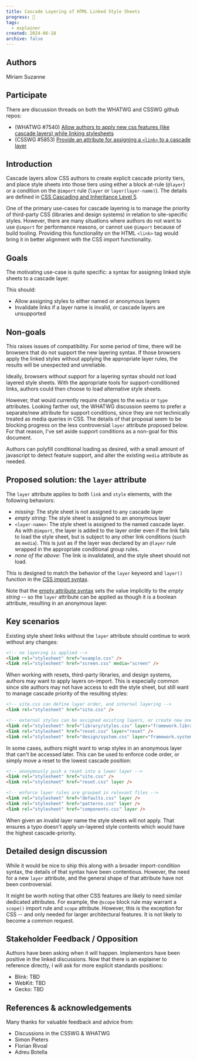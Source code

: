 ```yaml
---
title: Cascade Layering of HTML Linked Style Sheets
progress: 📝
tags:
  - explainer
created: 2024-06-18
archive: false
---
```


## Authors

Miriam Suzanne

## Participate

There are discussion threads
on both the WHATWG and CSSWG
github repos:

- (WHATWG #7540)
  [Allow authors to apply new css features (like cascade layers) while linking stylesheets](https://github.com/whatwg/html/issues/7540)
- (CSSWG #5853)
  [Provide an attribute for assigning a `<link>` to a cascade layer](https://github.com/w3c/csswg-drafts/issues/5853)

## Introduction

Cascade layers
allow CSS authors to
create explicit cascade priority tiers,
and place style sheets into those tiers
using either a block at-rule (`@layer`)
or a condition on the `@import` rule
(`layer` or `layer(layer-name)`).
The details are defined in
[CSS Cascading and Inheritance Level 5](https://www.w3.org/TR/css-cascade-5/).

One of the primary use-cases
for cascade layering
is to manage the priority
of third-party CSS
(libraries and design systems)
in relation to site-specific styles.
However,
there are many situations
where authors do not want to use `@import`
for performance reasons,
or cannot use `@import`
because of build tooling.
Providing this functionality on the HTML `<link>` tag
would bring it in better alignment with
the CSS import functionality.

## Goals

The motivating use-case
is quite specific:
a syntax for assigning linked style sheets
to a cascade layer.

This should:
- Allow assigning styles to either named or anonymous layers
- Invalidate links if a layer name is invalid,
  or cascade layers are unsupported

## Non-goals

This raises issues of compatibility.
For some period of time,
there will be browsers that do not support
the new layering syntax.
If those browsers apply the linked styles
without applying the appropriate layer rules,
the results will be unexpected and unreliable.

Ideally,
browsers without support for a layering syntax
should not load layered style sheets.
With the appropriate tools
for support-conditioned links,
authors could then choose to load
alternative style sheets.

However,
that would currently require
changes to the `media` or `type` attributes.
Looking farther out,
the WHATWG discussion seems to prefer
a separate/new attribute for support conditions,
since they are not technically treated
as media queries in CSS.
The details of that proposal
seem to be blocking progress
on the less controversial `layer` attribute
proposed below.
For that reason,
I've set aside support conditions
as a non-goal for this document.

Authors can polyfill conditional loading as desired,
with a small amount of javascript
to detect feature support,
and alter the existing `media` attribute as needed.

## Proposed solution: the `layer` attribute

The `layer` attribute
applies to both `link` and `style` elements,
with the following behaviors:

- _missing_: The style sheet is not assigned to any cascade layer
- _empty string_: The style sheet is assigned to an anonymous layer
- `<layer-name>`: The style sheet is assigned to the named cascade layer.
  As with `@import`,
  the layer is added to the layer order
  even if the link fails to load the style sheet,
  but is subject to any other link conditions (such as `media`).
  This is just as if the layer was declared by an `@layer` rule
  wrapped in the appropriate conditional group rules.
- _none of the above_: The link is invalidated,
  and the style sheet should not load.

This is designed to match the behavior
of the `layer` keyword and `layer()` function
in the [CSS import syntax](https://www.w3.org/TR/css-cascade-5/#at-import).

Note that the
[empty attribute syntax](https://html.spec.whatwg.org/#attributes-2)
sets the value implicitly
to the _empty string_ --
so the `layer` attribute can be applied
as though it is a boolean attribute,
resulting in an anonymous layer.

## Key scenarios

Existing style sheet links
without the `layer` attribute
should continue to work
without any changes:

```html
<!-- no layering is applied -->
<link rel="stylesheet" href="example.css" />
<link rel="stylesheet" href="screen.css" media="screen" />
```

When working with resets,
third-party libraries, and design systems,
authors may want to apply layers on-import.
This is especially common since site authors
may not have access to edit the style sheet,
but still want to manage cascade priority
of the resulting styles:

```html
<!-- site.css can define layer order, and internal layering -->
<link rel="stylesheet" href="site.css" />

<!-- external styles can be assigned existing layers, or create new ones -->
<link rel="stylesheet" href="library/styles.css" layer="framework.library" />
<link rel="stylesheet" href="reset.css" layer="reset" />
<link rel="stylesheet" href="design/system.css" layer="framework.system" />
```

In some cases,
authors might want to wrap styles
in an anonymous layer
that can't be accessed later.
This can be used to enforce code order,
or simply move a reset
to the lowest cascade position:

```html
<!-- anonymously push a reset into a lower layer -->
<link rel="stylesheet" href="site.css" />
<link rel="stylesheet" href="reset.css" layer />

<!-- enforce layer rules are grouped in relevant files -->
<link rel="stylesheet" href="defaults.css" layer />
<link rel="stylesheet" href="patterns.css" layer />
<link rel="stylesheet" href="components.css" layer />
```

When given an invalid layer name
the style sheets will not apply.
That ensures a typo doesn't apply
un-layered style contents
which would have the highest cascade-priority.

## Detailed design discussion

While it would be nice to ship this
along with a broader import-condition syntax,
the details of that syntax
have been contentious.
However, the need for a new `layer` attribute,
and the general shape of that attribute
have not been controversial.

It might be worth noting
that other CSS features are likely to need
similar dedicated attributes.
For example,
the `@scope` block rule may warrant
a `scope()` import rule
and `scope` attribute.
However, this is the exception for CSS --
and only needed for larger architectural features.
It is not likely to become a common request.

## Stakeholder Feedback / Opposition

Authors have been asking when it will happen.
Implementors have been positive in the linked discussions.
Now that there is an explainer to reference directly,
I will ask for more explicit standards positions:

- Blink: TBD
- WebKit: TBD
- Gecko: TBD

## References & acknowledgements

Many thanks for valuable feedback and advice from:

- Discussions in the CSSWG & WHATWG
- Simon Pieters
- Florian Rivoal
- Adreu Botella
